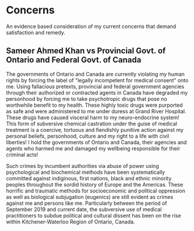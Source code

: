 # Concerns
An evidence based consideration of my current concerns that demand satisfaction and remedy. 

## Sameer Ahmed Khan vs Provincial Govt. of Ontario and Federal Govt. of Canada
The governments of Ontario and Canada are currently violating my human rights by forcing the label of "legally incompetent for medical consent" onto me. Using fallacious pretexts, provincial and federal government agencies through their authorized or contracted agents in Canada have degraded my personhood by forcing me to take psychotropic drugs that pose no worthwhile benefit to my health. These highly toxic drugs were purported as safe and were administered to me under duress at Grand River Hospital. These drugs have caused visceral harm to my neuro-endocrine system! This form of subversive chemical castration under the guise of medical treatment is a coercive, tortuous and fiendishly punitive action against my personal beliefs, personhood, culture and my right to a life with civil liberties! I hold the governments of Ontario and Canada, their agencies and agents who harmed me and damaged my wellbeing responsible for their criminal acts! 

Such crimes by incumbent authorities via abuse of power using psychological and biochemical methods have been systematically committed against indiginous, first nations, black and ethnic minority peoples throughout the sordid history of Europe and the Americas. These horrific and traumatic methods for socioeconomic and political oppression as well as biological subjugation (eugenics) are still evident as crimes against me and persons like me. Particularly between the period of September 2019 and current date, the subversive use of medical practitioners to subdue political and cultural dissent has been on the rise within Kitchener-Waterloo Region of Ontario, Canada. 
